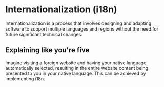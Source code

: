# Internationalization (i18n)

Internationalization is a process that involves designing and adapting software to support multiple languages and regions without the need for future significant technical changes.

## Explaining like you're five

Imagine visiting a foreign website and having your native language automatically selected, resulting in the entire website content being presented to you in your native language. This can be achieved by implementing i18n.